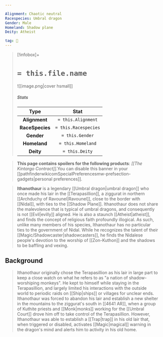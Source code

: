 ```yaml
---

Alignment: Chaotic neutral
Racespecies: Umbral dragon
Gender: Male
Homeland: Shadow plane
Deity: Atheist

tag: 👤️
---
```


> [!infobox]+
> #  `= this.file.name`
> ![[image.png|cover hsmall]]
> ##### Stats
> Type | Stat |
> :---: |:---:|
> **Alignment** | `= this.Alignment` |
> **RaceSpecies** | `= this.Racespecies` |
> **Gender** | `= this.Gender` |
> **Homeland** | `= this.Homeland` |
> **Deity** | `= this.Deity` |



> **This page contains spoilers for the following products**: *[[The Kintargo Contract]]*.You can disable this banner in your [[pathfinderwikicomSpecialPreferencesmw-prefsection-gadgets|personal preferences]].


> **Ithanothaur** is a legendary [[Umbral dragon|umbral dragon]] who once made his lair in the [[Terapasillion]], a ziggurat in northern [[Archduchy of Ravounel|Ravounel]], close to the border with [[Nidal]], with ties to the [[Shadow Plane]].
> Ithanothaur does not share the malevolence that is typical of umbral dragons, and consequently is not [[Evil|evilly]] aligned. He is also a staunch [[Atheist|atheist]], and finds the concept of religious faith profoundly illogical. As such, unlike many members of his species, Ithanothaur has no particular ties to the government of Nidal. While he recognizes the talent of their [[Magic/Shadowcaster|shadowcasters]], he finds the Nidalese people's devotion to the worship of [[Zon-Kuthon]] and the shadows to be baffling and vexing.


## Background

> Ithanothaur originally chose the Terapasillion as his lair in large part to keep a close watch on what he refers to as "a nation of shadow-worshiping monkeys". He kept to himself while staying in the Terapasillion, and largely limited his interactions with the outside world to periodic raids on [[Ship|ships]] or villages for unclear ends.
> Ithanothaur was forced to abandon his lair and establish a new shelter in the mountains to the ziggurat's south in [[4641 AR]], when a group of Kuthite priests and [[Monk|monks]] working for the [[Umbral Court]] drove him off to take control of the Terapasillion. However, Ithanothaur was able to establish a [[Trap|trap]] in his old lair that, when triggered or disabled, activates [[Magic|magical]] warning in the dragon's mind and alerts him to activity in his old home.







